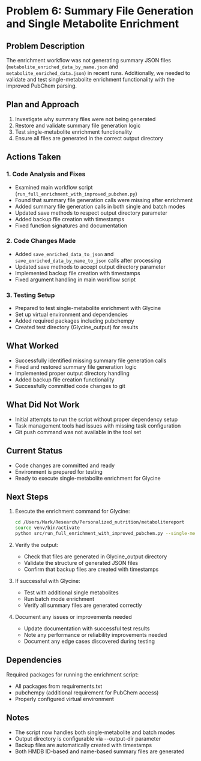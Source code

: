 # Problem 6: Summary File Generation and Single Metabolite Enrichment

## Problem Description
The enrichment workflow was not generating summary JSON files (`metabolite_enriched_data_by_name.json` and `metabolite_enriched_data.json`) in recent runs. Additionally, we needed to validate and test single-metabolite enrichment functionality with the improved PubChem parsing.

## Plan and Approach
1. Investigate why summary files were not being generated
2. Restore and validate summary file generation logic
3. Test single-metabolite enrichment functionality
4. Ensure all files are generated in the correct output directory

## Actions Taken

### 1. Code Analysis and Fixes
- Examined main workflow script (`run_full_enrichment_with_improved_pubchem.py`)
- Found that summary file generation calls were missing after enrichment
- Added summary file generation calls in both single and batch modes
- Updated save methods to respect output directory parameter
- Added backup file creation with timestamps
- Fixed function signatures and documentation

### 2. Code Changes Made
- Added `save_enriched_data_to_json` and `save_enriched_data_by_name_to_json` calls after processing
- Updated save methods to accept output directory parameter
- Implemented backup file creation with timestamps
- Fixed argument handling in main workflow script

### 3. Testing Setup
- Prepared to test single-metabolite enrichment with Glycine
- Set up virtual environment and dependencies
- Added required packages including pubchempy
- Created test directory (Glycine_output) for results

## What Worked
- Successfully identified missing summary file generation calls
- Fixed and restored summary file generation logic
- Implemented proper output directory handling
- Added backup file creation functionality
- Successfully committed code changes to git

## What Did Not Work
- Initial attempts to run the script without proper dependency setup
- Task management tools had issues with missing task configuration
- Git push command was not available in the tool set

## Current Status
- Code changes are committed and ready
- Environment is prepared for testing
- Ready to execute single-metabolite enrichment for Glycine

## Next Steps
1. Execute the enrichment command for Glycine:
   ```bash
   cd /Users/Mark/Research/Personalized_nutrition/metabolitereport
   source venv/bin/activate
   python src/run_full_enrichment_with_improved_pubchem.py --single-metabolite Glycine --output-dir Glycine_output
   ```

2. Verify the output:
   - Check that files are generated in Glycine_output directory
   - Validate the structure of generated JSON files
   - Confirm that backup files are created with timestamps

3. If successful with Glycine:
   - Test with additional single metabolites
   - Run batch mode enrichment
   - Verify all summary files are generated correctly

4. Document any issues or improvements needed
   - Update documentation with successful test results
   - Note any performance or reliability improvements needed
   - Document any edge cases discovered during testing

## Dependencies
Required packages for running the enrichment script:
- All packages from requirements.txt
- pubchempy (additional requirement for PubChem access)
- Properly configured virtual environment

## Notes
- The script now handles both single-metabolite and batch modes
- Output directory is configurable via --output-dir parameter
- Backup files are automatically created with timestamps
- Both HMDB ID-based and name-based summary files are generated
